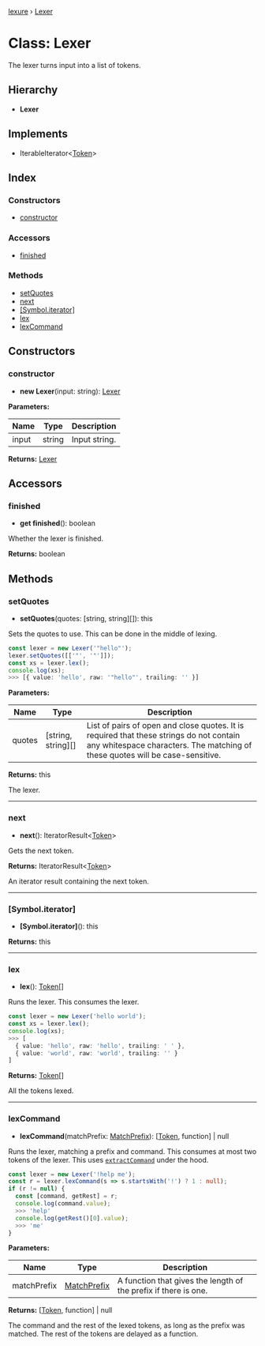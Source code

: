 [lexure](../README.md) › [Lexer](lexer.md)

# Class: Lexer

The lexer turns input into a list of tokens.

## Hierarchy

* **Lexer**

## Implements

* IterableIterator\<[Token](../interfaces/token.md)\>

## Index

### Constructors

* [constructor](lexer.md#constructor)

### Accessors

* [finished](lexer.md#finished)

### Methods

* [setQuotes](lexer.md#setquotes)
* [next](lexer.md#next)
* [[Symbol.iterator]](lexer.md#[symbol.iterator])
* [lex](lexer.md#lex)
* [lexCommand](lexer.md#lexcommand)

## Constructors

###  constructor

* **new Lexer**(input: string): [Lexer](lexer.md)

**Parameters:**

Name | Type | Description |
------ | ------ | ------ |
input | string | Input string.  |

**Returns:** [Lexer](lexer.md)

## Accessors

###  finished

* **get finished**(): boolean

Whether the lexer is finished.

**Returns:** boolean

## Methods

###  setQuotes

* **setQuotes**(quotes: [string, string][]): this

Sets the quotes to use.
This can be done in the middle of lexing.

```ts
const lexer = new Lexer('"hello"');
lexer.setQuotes([['"', '"']]);
const xs = lexer.lex();
console.log(xs);
>>> [{ value: 'hello', raw: '"hello"', trailing: '' }]
```

**Parameters:**

Name | Type | Description |
------ | ------ | ------ |
quotes | [string, string][] | List of pairs of open and close quotes. It is required that these strings do not contain any whitespace characters. The matching of these quotes will be case-sensitive. |

**Returns:** this

The lexer.

___

###  next

* **next**(): IteratorResult\<[Token](../interfaces/token.md)\>

Gets the next token.

**Returns:** IteratorResult\<[Token](../interfaces/token.md)\>

An iterator result containing the next token.

___

###  [Symbol.iterator]

* **[Symbol.iterator]**(): this

**Returns:** this

___

###  lex

* **lex**(): [Token](../interfaces/token.md)[]

Runs the lexer.
This consumes the lexer.

```ts
const lexer = new Lexer('hello world');
const xs = lexer.lex();
console.log(xs);
>>> [
  { value: 'hello', raw: 'hello', trailing: ' ' },
  { value: 'world', raw: 'world', trailing: '' }
]
```

**Returns:** [Token](../interfaces/token.md)[]

All the tokens lexed.

___

###  lexCommand

* **lexCommand**(matchPrefix: [MatchPrefix](../README.md#matchprefix)): [[Token](../interfaces/token.md), function] | null

Runs the lexer, matching a prefix and command.
This consumes at most two tokens of the lexer.
This uses [`extractCommand`](../README.md#extractcommand) under the hood.

```ts
const lexer = new Lexer('!help me');
const r = lexer.lexCommand(s => s.startsWith('!') ? 1 : null);
if (r != null) {
  const [command, getRest] = r;
  console.log(command.value);
  >>> 'help'
  console.log(getRest()[0].value);
  >>> 'me'
}
```

**Parameters:**

Name | Type | Description |
------ | ------ | ------ |
matchPrefix | [MatchPrefix](../README.md#matchprefix) | A function that gives the length of the prefix if there is one. |

**Returns:** [[Token](../interfaces/token.md), function] | null

The command and the rest of the lexed tokens, as long as the prefix was matched.
The rest of the tokens are delayed as a function.
